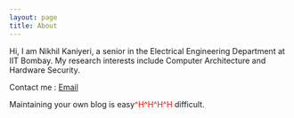 ```yaml
---
layout: page
title: About
---
```





Hi, I am Nikhil Kaniyeri, a senior in the Electrical Engineering Department at IIT Bombay. My research interests include Computer Architecture and Hardware Security.

Contact me : [Email](mailto:kaniyeri@pm.me)





<italics>Maintaining your own blog is easy<span style="color: red;">^H^H^H^H</span> difficult.</italics>

